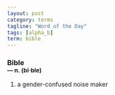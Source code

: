 ```yaml
---
layout: post
category: terms
tagline: "Word of the Day"
tags: [alpha_b]
term: bible
---
```


<h3>Bible<br/> <small>&mdash; n. (bi<span>&middot;</span>ble)</small></h3>
<p><ol>
<li>a gender-confused noise maker</li>
</ol></p>
